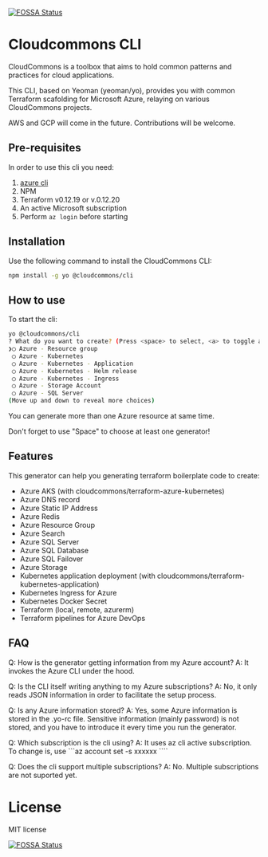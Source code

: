 [![FOSSA Status](https://app.fossa.com/api/projects/git%2Bgithub.com%2Fcloudcommons%2Fgenerator-cli.svg?type=shield)](https://app.fossa.com/projects/git%2Bgithub.com%2Fcloudcommons%2Fgenerator-cli?ref=badge_shield)

# Cloudcommons CLI

CloudCommons is a toolbox that aims to hold common patterns and practices for cloud applications.

This CLI, based on Yeoman (yeoman/yo), provides you with common Terraform scafolding for Microsoft Azure, relaying on various CloudCommons projects.

AWS and GCP will come in the future. Contributions will be welcome.

## Pre-requisites

In order to use this cli you need:
1. [azure cli](https://docs.microsoft.com/en-us/cli/azure/install-azure-cli?view=azure-cli-latest)
2. NPM
3. Terraform v0.12.19 or v.0.12.20
4. An active Microsoft subscription
5. Perform ```az login``` before starting

## Installation

Use the following command to install the CloudCommons CLI:

``` bash
npm install -g yo @cloudcommons/cli
```

## How to use

To start the cli:

``` bash
yo @cloudcommons/cli
? What do you want to create? (Press <space> to select, <a> to toggle all, <i> to invert selection)
❯◯ Azure - Resource group
 ◯ Azure - Kubernetes
 ◯ Azure - Kubernetes - Application
 ◯ Azure - Kubernetes - Helm release
 ◯ Azure - Kubernetes - Ingress
 ◯ Azure - Storage Account
 ◯ Azure - SQL Server
(Move up and down to reveal more choices)
```

You can generate more than one Azure resource at same time.

Don't forget to use "Space" to choose at least one generator!

## Features

This generator can help you generating terraform boilerplate code to create:

* Azure AKS (with cloudcommons/terraform-azure-kubernetes)
* Azure DNS record
* Azure Static IP Address
* Azure Redis
* Azure Resource Group
* Azure Search
* Azure SQL Server
* Azure SQL Database
* Azure SQL Failover
* Azure Storage
* Kubernetes application deployment (with cloudcommons/terraform-kubernetes-application)
* Kubernetes Ingress for Azure
* Kubernetes Docker Secret
* Terraform (local, remote, azurerm)
* Terraform pipelines for Azure DevOps

## FAQ

Q: How is the generator getting information from my Azure account?
A: It invokes the Azure CLI under the hood.

Q: Is the CLI itself writing anything to my Azure subscriptions?
A: No, it only reads JSON information in order to facilitate the setup process.

Q: Is any Azure information stored?
A: Yes, some Azure information is stored in the .yo-rc file. Sensitive information (mainly password) is not stored, and you have to introduce it every time you run the generator.

Q: Which subscription is the cli using?
A: It uses az cli active subscription. To change is, use ```az account set -s xxxxxx ````

Q: Does the cli support multiple subscriptions?
A: No. Multiple subscriptions are not suported yet.

# License

MIT license

[![FOSSA Status](https://app.fossa.com/api/projects/git%2Bgithub.com%2Fcloudcommons%2Fgenerator-cli.svg?type=large)](https://app.fossa.com/projects/git%2Bgithub.com%2Fcloudcommons%2Fgenerator-cli?ref=badge_large)